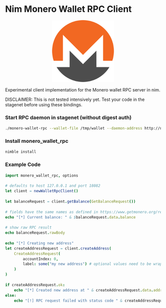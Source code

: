 # Nim Monero Wallet RPC Client

<p align="center">
<img src="./doc/monero-xmr-logo.png" alt="Monero Logo" width="200" />
</p>

Experimental client implementation for the Monero wallet RPC server in nim.

DISCLAIMER: This is not tested intensively yet. Test your code in the stagenet before using these bindings.

### Start RPC daemon in stagenet (without digest auth)

```bash
./monero-wallet-rpc --wallet-file /tmp/wallet --daemon-address http://node.supportxmr.com:18081 --stagenet --rpc-bind-port 18082 --password 'password' --disable-rpc-login
```

### Install monero_wallet_rpc

```bash
nimble install
```

### Example Code

```nim
import monero_wallet_rpc, options

# defaults to host 127.0.0.1 and port 18082
let client = newWalletRpcClient()

let balanceRequest = client.getBalance(GetBalanceRequest())

# fields have the same names as defined in https://www.getmonero.org/resources/developer-guides/wallet-rpc.html 
echo "[*] Current balance: " & $balanceRequest.data.balance

# show raw RPC result
echo balanceRequest.rawBody

echo "[*] Creating new address"
let createAddressRequest = client.createAddress(
    CreateAddressRequest(
        accountIndex: 0,
        label: some("my new address") # optional values need to be wrapped with some()
    )
)

if createAddressRequest.ok:
    echo "[*] Created new address at " & createAddressRequest.data.address
else:
    echo "[!] RPC request failed with status code " & createAddressRequest.statusCode
```